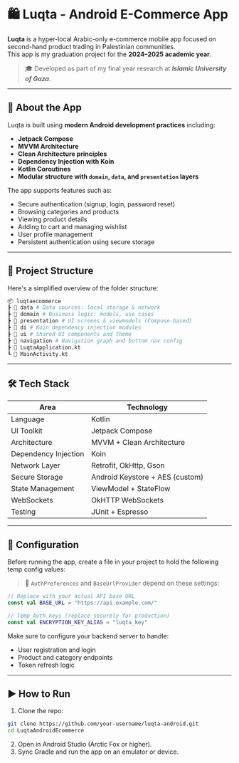 # 🛍️ Luqta - Android E-Commerce App

**Luqta** is a hyper-local Arabic-only e-commerce mobile app focused on second-hand product trading in Palestinian communities.  
This app is my graduation project for the **2024–2025 academic year**.

> 🎓 Developed as part of my final year research at ***Islamic University of Gaza***.

---

## 📱 About the App

Luqta is built using **modern Android development practices** including:
- **Jetpack Compose**
- **MVVM Architecture**
- **Clean Architecture principles**
- **Dependency Injection with Koin**
- **Kotlin Coroutines**
- **Modular structure with `domain`, `data`, and `presentation` layers**

The app supports features such as:
- Secure authentication (signup, login, password reset)
- Browsing categories and products
- Viewing product details
- Adding to cart and managing wishlist
- User profile management
- Persistent authentication using secure storage

---

## 📁 Project Structure

Here's a simplified overview of the folder structure:

```bash
📦 luqtaecommerce
┣ 📂 data # Data sources: local storage & network
┣ 📂 domain # Business logic: models, use cases
┣ 📂 presentation # UI screens & viewmodels (Compose-based)
┣ 📂 di # Koin dependency injection modules
┣ 📂 ui # Shared UI components and theme
┣ 📂 navigation # Navigation graph and bottom nav config
┣ 📂 LuqtaApplication.kt
┗ 📂 MainActivity.kt
```

---

## 🛠️ Tech Stack

| Area                 | Technology                      |
|----------------------|---------------------------------|
| Language             | Kotlin                          |
| UI Toolkit           | Jetpack Compose                 |
| Architecture         | MVVM + Clean Architecture       |
| Dependency Injection | Koin                            |
| Network Layer        | Retrofit, OkHttp, Gson          |
| Secure Storage       | Android Keystore + AES (custom) |
| State Management     | ViewModel + StateFlow           |
| WebSockets           | OkHTTP WebSockets               |
| Testing              | JUnit + Espresso                |

---

## 🔐 Configuration
Before running the app, create a file in your project to hold the following temp config values:

> 📄 `AuthPreferences` and `BaseUrlProvider` depend on these settings:

```kotlin
// Replace with your actual API base URL
const val BASE_URL = "https://api.example.com/"

// Temp Auth keys (replace securely for production)
const val ENCRYPTION_KEY_ALIAS = "luqta_key"
```

Make sure to configure your backend server to handle:
- User registration and login
- Product and category endpoints
- Token refresh logic

---

## ▶️ How to Run
1) Clone the repo:

```bash
git clone https://github.com/your-username/luqta-android.git
cd LuqtaAndroidEcommerce
```
2) Open in Android Studio (Arctic Fox or higher).
3)  Sync Gradle and run the app on an emulator or device.
